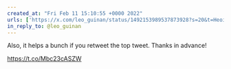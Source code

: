 ```yaml
---
created_at: "Fri Feb 11 15:10:55 +0000 2022"
urls: ['https://x.com/leo_guinan/status/1492153989537873928?s=20&t=HeoiWUdW_5ANCOaNxWRRVQ']
in_reply_to: @leo_guinan
---
```


Also, it helps a bunch if you retweet the top tweet. Thanks in advance!

https://t.co/Mbc23cASZW